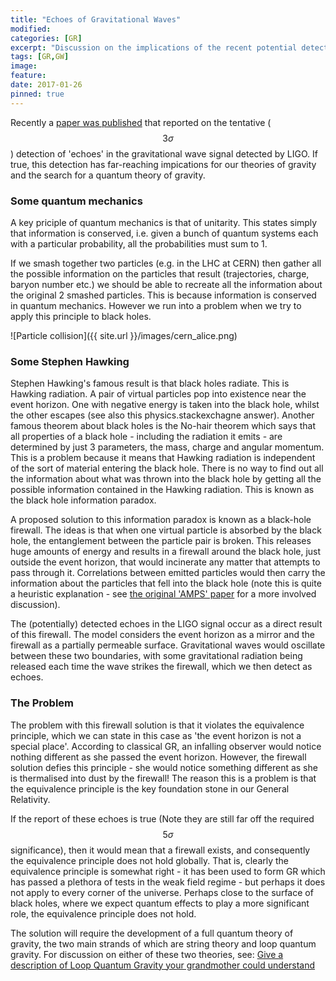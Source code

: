```yaml
---
title: "Echoes of Gravitational Waves"
modified:
categories: [GR]
excerpt: "Discussion on the implications of the recent potential detections of echoes in the LIGO GW signal"
tags: [GR,GW]
image:
feature:
date: 2017-01-26
pinned: true
---
```


Recently a [paper was published](https://arxiv.org/abs/1612.00266) that reported on the tentative ($$3 \sigma$$) detection of 'echoes' in the gravitational wave signal detected by LIGO. If true, this detection has far-reaching impications for our theories of gravity and the search for a quantum theory of gravity.

### Some quantum mechanics
A key priciple of quantum mechanics is that of unitarity. This states simply that information is conserved, i.e. given a bunch of quantum systems each with a particular probability, all the probabilities must sum to 1.

If we smash together two particles (e.g. in the LHC at CERN) then gather all the possible information on the particles that result (trajectories, charge, baryon number etc.) we should be able to recreate all the information about the original 2 smashed particles. This is because information is conserved in quantum mechanics. However we run into a problem when we try to apply this principle to black holes.

![Particle collision]({{ site.url }}/images/cern_alice.png)

### Some Stephen Hawking

Stephen Hawking's famous result is that black holes radiate. This is Hawking radiation. A pair of virtual particles pop into existence near the event horizon. One with negative energy is taken into the black hole, whilst the other escapes (see also this physics.stackexchagne answer). Another famous theorem about black holes is the No-hair theorem which says that all properties of a black hole - including the radiation it emits - are determined by just 3 parameters, the mass, charge and angular momentum. This is a problem because it means that Hawking radiation is independent of the sort of material entering the black hole. There is no way to find out all the information about what was thrown into the black hole by getting all the possible information contained in the Hawking radiation. This is known as the black hole information paradox.

A proposed solution to this information paradox is known as a black-hole firewall. The ideas is that when one virtual particle is absorbed by the black hole, the entanglement between the particle pair is broken. This releases huge amounts of energy and results in a firewall around the black hole, just outside the event horizon, that would incinerate any matter that attempts to pass through it. Correlations between emitted particles would then carry the information about the particles that fell into the black hole (note this is quite a heuristic explanation - see [the original 'AMPS' paper](http://link.springer.com/article/10.1007%2FJHEP02%282013%29062) for a more involved discussion).

The (potentially) detected echoes in the LIGO signal occur as a direct result of this firewall. The model considers the event horizon as a mirror and the firewall as a partially permeable surface. Gravitational waves would oscillate between these two boundaries, with some gravitational radiation being released each time the wave strikes the firewall, which we then detect as echoes.


### The Problem

The problem with this firewall solution is that it violates the equivalence principle, which we can state in this case as 'the event horizon is not a special place'. According to classical GR, an infalling observer would notice nothing different as she passed the event horizon. However, the firewall solution defies this principle - she would notice something different as she is thermalised into dust by the firewall! The reason this is a problem is that the equivalence principle is the key foundation stone in our General Relativity.

If the report of these echoes is true (Note they are still far off the required $$ 5 \sigma$$ significance), then it would mean that a firewall exists, and consequently the equivalence principle does not hold globally. That is, clearly the equivalence principle is somewhat right - it has been used to form GR which has passed a plethora of tests in the weak field regime - but perhaps it does not apply to every corner of the universe. Perhaps close to the surface of black holes, where we expect quantum effects to play a more significant role, the equivalence principle does not hold.

The solution will require the development of a full quantum theory of gravity, the two main strands of which are string theory and loop quantum gravity. For discussion on either of these two theories, see: [Give a description of Loop Quantum Gravity your grandmother could understand](http://physics.stackexchange.com/questions/2407/give-a-description-of-loop-quantum-gravity-your-grandmother-could-understand) 
